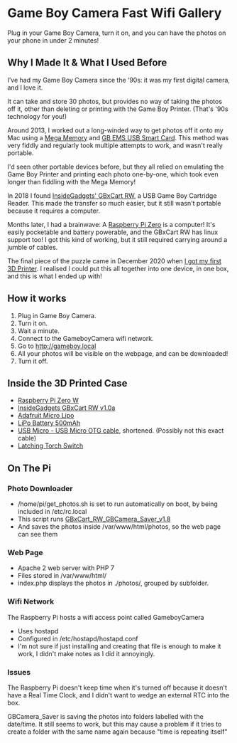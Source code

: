 # Game Boy Camera Fast Wifi Gallery
Plug in your Game Boy Camera, turn it on, and you can have the photos on your phone in under 2 minutes!

## Why I Made It & What I Used Before
I’ve had my Game Boy Camera since the ‘90s: it was my first digital camera, and I love it.

It can take and store 30 photos, but provides no way of taking the photos off it, other than deleting or printing with the Game Boy Printer. (That's '90s technology for you!)

Around 2013, I worked out a long-winded way to get photos off it onto my Mac using a 
[Mega Memory](https://amzn.to/3qkxBq7) and 
[GB EMS USB Smart Card](https://www.retromodding.com/products/gb-ems-usb-64m-smart-card).
This method was very fiddly and regularly took multiple attempts to work, and wasn't really portable.

I'd seen other portable devices before, but they all relied on emulating the Game Boy Printer and printing each photo one-by-one, which took even longer than fiddling with the Mega Memory!

In 2018 I found [InsideGadgets' GBxCart RW](https://www.gbxcart.com/), a USB Game Boy Cartridge Reader. This made the transfer so much easier, but it still wasn't portable because it requires a computer.

Months later, I had a brainwave: A [Raspberry Pi Zero](https://www.raspberrypi.org/products/raspberry-pi-zero-w/) is a computer! It's easily pocketable and battery powerable, and the GBxCart RW has linux support too! I got this kind of working, but it still required carrying around a jumble of cables.

The final piece of the puzzle came in December 2020 when [I got my first 3D Printer](https://www.youtube.com/watch?v=37BOSv3g0ls). I realised I could put this all together into one device, in one box, and this is what I ended up with!

## How it works

 1. Plug in Game Boy Camera.
 2. Turn it on.
 3. Wait a minute.
 4. Connect to the GameboyCamera wifi network.
 5. Go to http://gameboy.local
 6. All your photos will be visible on the webpage, and can be downloaded!
 7. Turn it off.

## Inside the 3D Printed Case
 - [Raspberry Pi Zero W](https://www.raspberrypi.org/products/raspberry-pi-zero-w/)
 - [InsideGadgets GBxCart RW v1.0a](https://www.gbxcart.com/)
 - [Adafruit Micro Lipo](https://www.adafruit.com/product/1904)
 - [LiPo Battery 500mAh](https://shop.pimoroni.com/products/lipo-battery-pack?variant=20429082055)
 - [USB Micro - USB Micro OTG cable](https://thepihut.com/products/micro-usb-to-micro-usb-otg-cable-10-12-25-30cm-long), shortened. (Possibly not this exact cable)
 - [Latching Torch Switch](https://www.ebay.co.uk/itm/184567179734?hash=item2af90fa9d6:g:x~IAAOSwrU1a~j8y)

## On The Pi
### Photo Downloader
 - /home/pi/get_photos.sh is set to run automatically on boot, by being included in /etc/rc.local
 - This script runs [GBxCart_RW_GBCamera_Saver_v1.8](https://github.com/insidegadgets/GBxCart-RW/tree/master/Interface_Programs)
 - And saves the photos inside /var/www/html/photos, so the web page can see them

### Web Page
 - Apache 2 web server with PHP 7
 - Files stored in /var/www/html/
 - index.php displays the photos in ./photos/, grouped by subfolder.

### Wifi Network
The Raspberry Pi hosts a wifi access point called GameboyCamera

 - Uses hostapd
 - Configured in /etc/hostapd/hostapd.conf
 - I'm not sure if just installing and creating that file is enough to make it work, I didn't make notes as I did it annoyingly.

### Issues
The Raspberry Pi doesn't keep time when it's turned off because it doesn't have a Real Time Clock, and I didn't want to wedge an external RTC into the box.

GBCamera_Saver is saving the photos into folders labelled with the date/time. It still seems to work, but this may cause a problem if it tries to create a folder with the same name again because "time is repeating itself"
